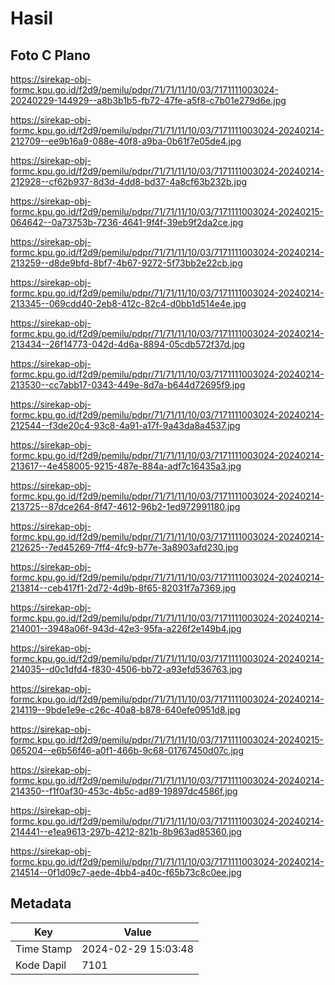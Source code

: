 # Hasil

## Foto C Plano

https://sirekap-obj-formc.kpu.go.id/f2d9/pemilu/pdpr/71/71/11/10/03/7171111003024-20240229-144929--a8b3b1b5-fb72-47fe-a5f8-c7b01e279d6e.jpg

https://sirekap-obj-formc.kpu.go.id/f2d9/pemilu/pdpr/71/71/11/10/03/7171111003024-20240214-212709--ee9b16a9-088e-40f8-a9ba-0b61f7e05de4.jpg

https://sirekap-obj-formc.kpu.go.id/f2d9/pemilu/pdpr/71/71/11/10/03/7171111003024-20240214-212928--cf62b937-8d3d-4dd8-bd37-4a8cf63b232b.jpg

https://sirekap-obj-formc.kpu.go.id/f2d9/pemilu/pdpr/71/71/11/10/03/7171111003024-20240215-064642--0a73753b-7236-4641-9f4f-39eb9f2da2ce.jpg

https://sirekap-obj-formc.kpu.go.id/f2d9/pemilu/pdpr/71/71/11/10/03/7171111003024-20240214-213259--d8de9bfd-8bf7-4b67-9272-5f73bb2e22cb.jpg

https://sirekap-obj-formc.kpu.go.id/f2d9/pemilu/pdpr/71/71/11/10/03/7171111003024-20240214-213345--069cdd40-2eb8-412c-82c4-d0bb1d514e4e.jpg

https://sirekap-obj-formc.kpu.go.id/f2d9/pemilu/pdpr/71/71/11/10/03/7171111003024-20240214-213434--26f14773-042d-4d6a-8894-05cdb572f37d.jpg

https://sirekap-obj-formc.kpu.go.id/f2d9/pemilu/pdpr/71/71/11/10/03/7171111003024-20240214-213530--cc7abb17-0343-449e-8d7a-b644d72695f9.jpg

https://sirekap-obj-formc.kpu.go.id/f2d9/pemilu/pdpr/71/71/11/10/03/7171111003024-20240214-212544--f3de20c4-93c8-4a91-a17f-9a43da8a4537.jpg

https://sirekap-obj-formc.kpu.go.id/f2d9/pemilu/pdpr/71/71/11/10/03/7171111003024-20240214-213617--4e458005-9215-487e-884a-adf7c16435a3.jpg

https://sirekap-obj-formc.kpu.go.id/f2d9/pemilu/pdpr/71/71/11/10/03/7171111003024-20240214-213725--87dce264-8f47-4612-96b2-1ed972991180.jpg

https://sirekap-obj-formc.kpu.go.id/f2d9/pemilu/pdpr/71/71/11/10/03/7171111003024-20240214-212625--7ed45269-7ff4-4fc9-b77e-3a8903afd230.jpg

https://sirekap-obj-formc.kpu.go.id/f2d9/pemilu/pdpr/71/71/11/10/03/7171111003024-20240214-213814--ceb417f1-2d72-4d9b-8f65-82031f7a7369.jpg

https://sirekap-obj-formc.kpu.go.id/f2d9/pemilu/pdpr/71/71/11/10/03/7171111003024-20240214-214001--3948a06f-943d-42e3-95fa-a226f2e149b4.jpg

https://sirekap-obj-formc.kpu.go.id/f2d9/pemilu/pdpr/71/71/11/10/03/7171111003024-20240214-214035--d0c1dfd4-f830-4506-bb72-a93efd536763.jpg

https://sirekap-obj-formc.kpu.go.id/f2d9/pemilu/pdpr/71/71/11/10/03/7171111003024-20240214-214119--9bde1e9e-c26c-40a8-b878-640efe0951d8.jpg

https://sirekap-obj-formc.kpu.go.id/f2d9/pemilu/pdpr/71/71/11/10/03/7171111003024-20240215-065204--e6b56f46-a0f1-466b-9c68-01767450d07c.jpg

https://sirekap-obj-formc.kpu.go.id/f2d9/pemilu/pdpr/71/71/11/10/03/7171111003024-20240214-214350--f1f0af30-453c-4b5c-ad89-19897dc4586f.jpg

https://sirekap-obj-formc.kpu.go.id/f2d9/pemilu/pdpr/71/71/11/10/03/7171111003024-20240214-214441--e1ea9613-297b-4212-821b-8b963ad85360.jpg

https://sirekap-obj-formc.kpu.go.id/f2d9/pemilu/pdpr/71/71/11/10/03/7171111003024-20240214-214514--0f1d09c7-aede-4bb4-a40c-f65b73c8c0ee.jpg


## Metadata

| Key        | Value               |
| ---------- | ------------------- |
| Time Stamp | 2024-02-29 15:03:48 |
| Kode Dapil | 7101                |



